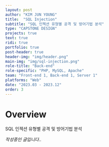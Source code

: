 ```yaml
---
layout: post
author: "KIM JUN YOUNG"
title:  "SQL Injection"
subtitle: "SQL 인젝션 유형별 공격 및 방어기법 분석"
type: "CAPSTONE DESIGN"
projects: true
text: true
ridi: true
portfolio: true
post-header: true
header-img: "img/header.png"
main-img: "img/sql-injection.png"
role-title: "Back-end"
role-specific: "PHP, MySQL, Apache"
team: "Front-end 1, Back-end 1, Server 1"
platforms: "Web"
date: "2023.03 - 2023.12"
order: 3
---
```

# Overview

SQL 인젝션 유형별 공격 및 방어기법 분석

*작성중인 글입니다..*